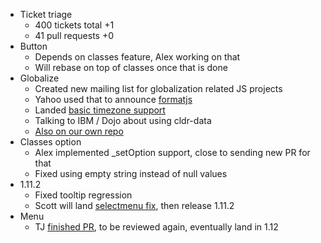 * Ticket triage
  * 400 tickets total +1
  * 41 pull requests +0
* Button
  * Depends on classes feature, Alex working on that
  * Will rebase on top of classes once that is done
* Globalize
  * Created new mailing list for globalization related JS projects
  * Yahoo used that to announce [formatjs](http://formatjs.io/github/)
  * Landed [basic timezone support](https://github.com/jquery/globalize/issues/196)
  * Talking to IBM / Dojo about using cldr-data
  * [Also on our own repo](https://github.com/jquery/globalize/pull/345#issuecomment-59231910)
* Classes option
  * Alex implemented _setOption support, close to sending new PR for that
  * Fixed using empty string instead of null values
* 1.11.2
  * Fixed tooltip regression
  * Scott will land [selectmenu fix](https://github.com/jquery/jquery-ui/pull/1358), then release 1.11.2
* Menu
  * TJ [finished PR](https://github.com/jquery/jquery-ui/pull/1342), to be reviewed again, eventually land in 1.12
